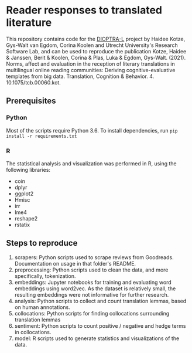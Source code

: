 # Reader responses to translated literature

This repository contains code for the [DIOPTRA-L](https://cdh.uu.nl/portfolio/digital-opinions-on-translated-literature-dioptra-l-2/) project by Haidee Kotze, Gys-Walt van Egdom, Corina Koolen and Utrecht University's Research Software Lab, and can be used to reproduce the publication
Kotze, Haidee & Janssen, Berit & Koolen, Corina & Plas, Luka & Egdom, Gys-Walt. (2021). Norms, affect and evaluation in the reception of literary translations in multilingual online reading communities: Deriving cognitive-evaluative templates from big data. Translation, Cognition & Behavior. 4. 10.1075/tcb.00060.kot.

## Prerequisites
### Python
Most of the scripts require Python 3.6. To install dependencies, run
`pip install -r requirements.txt`

### R
The statistical analysis and visualization was performed in R, using the following libraries:
- coin
- dplyr
- ggplot2
- Hmisc
- irr
- lme4
- reshape2
- rstatix

## Steps to reproduce
1. scrapers: Python scripts used to scrape reviews from Goodreads. Documentation on usage in that folder's README.
2. preprocessing: Python scripts used to clean the data, and more specifically, tokenization.
3. embeddings: Jupyter notebooks for training and evaluating word embeddings using word2vec. As the dataset is relatively small, the resulting embeddings were not informative for further research.
4. analysis: Python scripts to collect and count translation lemmas, based on human annotations.
5. collocations: Python scripts for finding collocations surrounding translation lemmas
6. sentiment: Python scripts to count positive / negative and hedge terms in collocations.
7. model: R scripts used to generate statistics and visualizations of the data.

